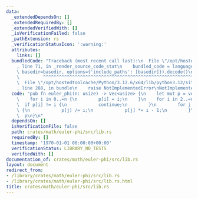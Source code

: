 ```yaml
---
data:
  _extendedDependsOn: []
  _extendedRequiredBy: []
  _extendedVerifiedWith: []
  _isVerificationFailed: false
  _pathExtension: rs
  _verificationStatusIcon: ':warning:'
  attributes:
    links: []
  bundledCode: "Traceback (most recent call last):\n  File \"/opt/hostedtoolcache/Python/3.12.6/x64/lib/python3.12/site-packages/onlinejudge_verify/documentation/build.py\"\
    , line 71, in _render_source_code_stat\n    bundled_code = language.bundle(stat.path,\
    \ basedir=basedir, options={'include_paths': [basedir]}).decode()\n          \
    \         ^^^^^^^^^^^^^^^^^^^^^^^^^^^^^^^^^^^^^^^^^^^^^^^^^^^^^^^^^^^^^^^^^^^^^^^^^^^^^^^^^\n\
    \  File \"/opt/hostedtoolcache/Python/3.12.6/x64/lib/python3.12/site-packages/onlinejudge_verify/languages/rust.py\"\
    , line 288, in bundle\n    raise NotImplementedError\nNotImplementedError\n"
  code: "pub fn euler_phi(n: usize) -> Vec<usize> {\n    let mut p = vec![0; n + 1];\n\
    \    for i in 0..=n {\n        p[i] = i;\n    }\n    for i in 2..=n {\n      \
    \  if p[i] != i {\n            continue;\n        }\n        for j in (i..=n).step_by(i)\
    \ {\n            p[j] /= i;\n            p[j] *= i - 1;\n        }\n    }\n  \
    \  p\n}\n"
  dependsOn: []
  isVerificationFile: false
  path: crates/math/euler-phi/src/lib.rs
  requiredBy: []
  timestamp: '1970-01-01 00:00:00+00:00'
  verificationStatus: LIBRARY_NO_TESTS
  verifiedWith: []
documentation_of: crates/math/euler-phi/src/lib.rs
layout: document
redirect_from:
- /library/crates/math/euler-phi/src/lib.rs
- /library/crates/math/euler-phi/src/lib.rs.html
title: crates/math/euler-phi/src/lib.rs
---
```

